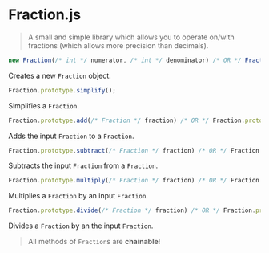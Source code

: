 # Fraction.js
> A small and simple library which allows you to operate on/with fractions (which allows more precision than decimals).

```js
new Fraction(/* int */ numerator, /* int */ denominator) /* OR */ Fraction(int numerator, int denominator);
```
Creates a new `Fraction` object.

```js
Fraction.prototype.simplify();
```
Simplifies a `Fraction`.

```js
Fraction.prototype.add(/* Fraction */ fraction) /* OR */ Fraction.prototype.add(/* int */ numerator, /* int */ denominator);
```
Adds the input `Fraction` to a `Fraction`.

```js
Fraction.prototype.subtract(/* Fraction */ fraction) /* OR */ Fraction.prototype.subtract(/* int */ numerator, /* int */ denominator);
```
Subtracts the input `Fraction` from a `Fraction`.

```js
Fraction.prototype.multiply(/* Fraction */ fraction) /* OR */ Fraction.prototype.multiply(/* int */ numerator, /* int */ denominator);
```
Multiplies a `Fraction` by an input `Fraction`.

```js
Fraction.prototype.divide(/* Fraction */ fraction) /* OR */ Fraction.prototype.divide(/* int */ numerator, /* int */ denominator);
```
Divides a `Fraction` by an the input `Fraction`.

> All methods of `Fraction`s are **chainable**!
